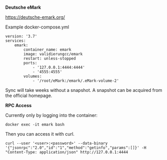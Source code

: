 **Deutsche eMark**

https://deutsche-emark.org/


Example docker-compose.yml

    version: '3.7'
    services:
        emark:
            container_name: emark
            image: validierungcc/emark
            restart: unless-stopped
            ports:
                - '127.0.0.1:4444:4444'
                - '4555:4555'
            volumes:
                - '/root/eMark:/emark/.eMark-volume-2'

Sync will take weeks without a snapshot. A snapshot can be acquired from the official homepage.

**RPC Access**

Currently only by logging into the container:

    docker exec -it emark bash

Then you can access it with curl.

    curl --user '<user>:<password>' --data-binary '{"jsonrpc":"2.0","id":"1","method":"getinfo","params":[]}' -H "Content-Type: application/json" http://127.0.0.1:4444

